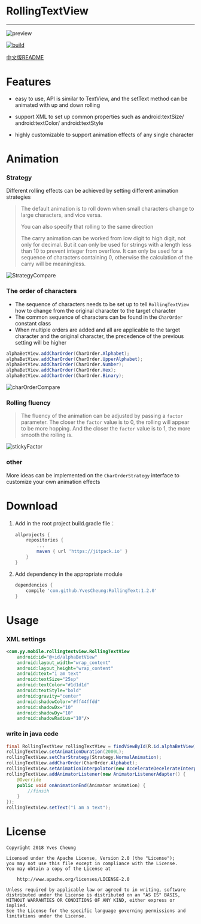 # RollingTextView

---

![preview][1]

[![build](https://jitpack.io/v/YvesCheung/RollingText.svg)](https://jitpack.io/#YvesCheung/RollingText)

[中文版README](README_CN.md)

Features
========

- easy to use, API is similar to TextView, and the setText method can be animated with up and down rolling

- support XML to set up common properties such as android:textSize/ android:textColor/ android:textStyle

- highly customizable to support animation effects of any single character

Animation
========

### Strategy

Different rolling effects can be achieved by setting different animation strategies

> The default animation is to roll down when small characters change to large characters, and vice versa.
>
> You can also specify that rolling to the same direction
>
> The carry animation can be worked from low digit to high digit, not only for decimal. But it can only be used for strings with a length less than 10 to prevent integer from overflow. It can only be used for a sequence of characters containing 0, otherwise the calculation of the carry will be meaningless.

![StrategyCompare][2]

### The order of characters

- The sequence of characters needs to be set up to tell ``RollingTextView`` how to change from the original character to the target character
- The common sequence of characters can be found in the ``CharOrder`` constant class
- When multiple orders are added and all are applicable to the target character and the original character, the precedence of the previous setting will be higher

```java
alphaBetView.addCharOrder(CharOrder.Alphabet);
alphaBetView.addCharOrder(CharOrder.UpperAlphabet);
alphaBetView.addCharOrder(CharOrder.Number);
alphaBetView.addCharOrder(CharOrder.Hex);
alphaBetView.addCharOrder(CharOrder.Binary);
```

![charOrderCompare][3]

### Rolling fluency

> The fluency of the animation can be adjusted by passing a ``factor`` parameter. The closer the ``factor`` value is to 0, the rolling will appear to be more hopping. And the closer the ``factor`` value is to 1, the more smooth the rolling is.

![stickyFactor][4]

### other

More ideas can be implemented on the ``CharOrderStrategy`` interface to customize your own animation effects

Download
========

1. Add in the root project build.gradle file：

    ```groovy
    allprojects {
	 	repositories {
	 		...
			maven { url 'https://jitpack.io' }
	 	}
	}
	```
	
2. Add dependency in the appropriate module

    ```groovy
    dependencies {  
	    compile 'com.github.YvesCheung:RollingText:1.2.0'
	}
    ```

Usage
=========

### XML settings

```xml
<com.yy.mobile.rollingtextview.RollingTextView
    android:id="@+id/alphaBetView"
    android:layout_width="wrap_content"
    android:layout_height="wrap_content"
    android:text="i am text"
    android:textSize="25sp" 
    android:textColor="#1d1d1d"
    android:textStyle="bold"
    android:gravity="center"
    android:shadowColor="#ff44ffdd"
    android:shadowDx="10"
    android:shadowDy="10"
    android:shadowRadius="10"/>
```

### write in java code

```java
final RollingTextView rollingTextView = findViewById(R.id.alphaBetView);
rollingTextView.setAnimationDuration(2000L);
rollingTextView.setCharStrategy(Strategy.NormalAnimation);
rollingTextView.addCharOrder(CharOrder.Alphabet);
rollingTextView.setAnimationInterpolator(new AccelerateDecelerateInterpolator());
rollingTextView.addAnimatorListener(new AnimatorListenerAdapter() {
    @Override
    public void onAnimationEnd(Animator animation) {
        //finsih
    }
});
rollingTextView.setText("i am a text");
```

License
========

	Copyright 2018 Yves Cheung
	
   	Licensed under the Apache License, Version 2.0 (the "License");
   	you may not use this file except in compliance with the License.
   	You may obtain a copy of the License at

       	http://www.apache.org/licenses/LICENSE-2.0

   	Unless required by applicable law or agreed to in writing, software
   	distributed under the License is distributed on an "AS IS" BASIS,
   	WITHOUT WARRANTIES OR CONDITIONS OF ANY KIND, either express or implied.
   	See the License for the specific language governing permissions and
   	limitations under the License.


  [1]: https://raw.githubusercontent.com/YvesCheung/RollingText/master/ezgif.com-optimize.gif
  [2]: https://raw.githubusercontent.com/YvesCheung/RollingText/master/StrategyCompare.gif
  [3]: https://raw.githubusercontent.com/YvesCheung/RollingText/master/charOrderCompare.gif
  [4]: https://raw.githubusercontent.com/YvesCheung/RollingText/master/stickyFactor.gif
